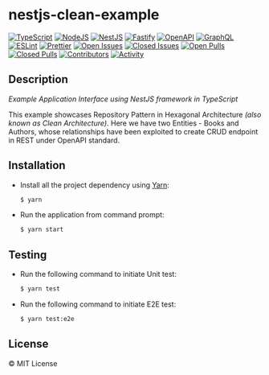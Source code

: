 # nestjs-clean-example

[![TypeScript](https://img.shields.io/badge/typescript-%23007ACC.svg?style=for-the-badge&logo=typescript&logoColor=white)](https://typescriptlang.org/)
[![NodeJS](https://img.shields.io/badge/node.js-6DA55F?style=for-the-badge&logo=node.js&logoColor=white)](https://nodejs.org/)
[![NestJS](https://img.shields.io/badge/nestjs-%23E0234E.svg?style=for-the-badge&logo=nestjs&logoColor=white)](https://nestjs.com/)
[![Fastify](https://img.shields.io/badge/fastify-%23000000.svg?style=for-the-badge&logo=fastify&logoColor=white)](https://www.fastify.io/)
[![OpenAPI](https://img.shields.io/badge/openapi-6BA539?style=for-the-badge&logo=openapi-initiative&logoColor=fff)](https://www.openapis.org/)
[![GraphQL](https://img.shields.io/badge/-GraphQL-E10098?style=for-the-badge&logo=graphql&logoColor=white)](https://graphql.org/)
[![ESLint](https://img.shields.io/badge/ESLint-4B3263?style=for-the-badge&logo=eslint&logoColor=white)](https://eslint.org)
[![Prettier](https://img.shields.io/badge/Prettier-black?style=for-the-badge&logo=prettier&logoColor=white)](https://prettier.io)
[![Open Issues](https://img.shields.io/github/issues-raw/0xTheProDev/nestjs-clean-example?style=for-the-badge)](https://github.com/0xTheProDev/nestjs-clean-example/issues)
[![Closed Issues](https://img.shields.io/github/issues-closed-raw/0xTheProDev/nestjs-clean-example?style=for-the-badge)](https://github.com/0xTheProDev/nestjs-clean-example/issues?q=is%3Aissue+is%3Aclosed)
[![Open Pulls](https://img.shields.io/github/issues-pr-raw/0xTheProDev/nestjs-clean-example?style=for-the-badge)](https://github.com/0xTheProDev/nestjs-clean-example/pulls)
[![Closed Pulls](https://img.shields.io/github/issues-pr-closed-raw/0xTheProDev/nestjs-clean-example?style=for-the-badge)](https://github.com/0xTheProDev/nestjs-clean-example/pulls?q=is%3Apr+is%3Aclosed)
[![Contributors](https://img.shields.io/github/contributors/0xTheProDev/nestjs-clean-example?style=for-the-badge)](https://github.com/0xTheProDev/nestjs-clean-example/graphs/contributors)
[![Activity](https://img.shields.io/github/last-commit/0xTheProDev/nestjs-clean-example?style=for-the-badge&label=most%20recent%20activity)](https://github.com/0xTheProDev/nestjs-clean-example/pulse)

## Description

_Example Application Interface using NestJS framework in TypeScript_

This example showcases Repository Pattern in Hexagonal Architecture _(also known as Clean Architecture)_. Here we have two Entities - Books and Authors, whose relationships have been exploited to create CRUD endpoint in REST under OpenAPI standard.

## Installation

- Install all the project dependency using [Yarn](https://yarnpkg.com):

  ```sh
  $ yarn
  ```

- Run the application from command prompt:

  ```sh
  $ yarn start
  ```

## Testing

- Run the following command to initiate Unit test:
  ```sh
  $ yarn test
  ```
- Run the following command to initiate E2E test:
  ```sh
  $ yarn test:e2e
  ```

## License

&copy; MIT License
